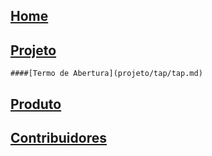 ## [Home](index.md)
## [Projeto](#)
	####[Termo de Abertura](projeto/tap/tap.md)
## [Produto](#)

## [Contribuidores](#)

